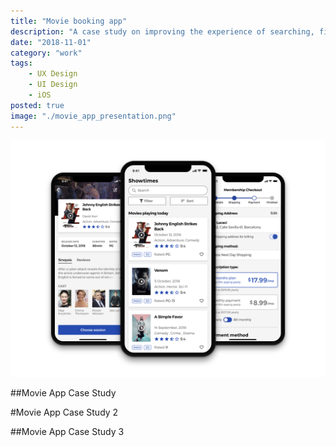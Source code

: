 ```yaml
---
title: "Movie booking app"
description: "A case study on improving the experience of searching, finding and booking movies in a cinema."
date: "2018-11-01"
category: "work"
tags:
    - UX Design
    - UI Design
    - iOS
posted: true
image: "./movie_app_presentation.png"
---
```


![alt text](movie_app_presentation.png "With a title")

##Movie App Case Study

#Movie App Case Study 2

##Movie App Case Study 3